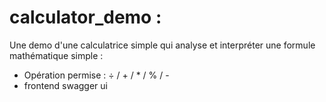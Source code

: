 # calculator_demo :
Une demo d'une calculatrice simple qui analyse et interpréter une formule mathématique simple :
- Opération permise : ÷ / + / * / % / - 
- frontend swagger ui
